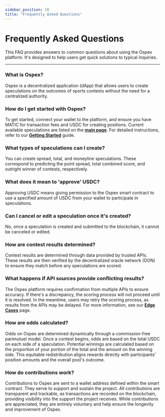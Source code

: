 ```yaml
---
sidebar_position: 10
title: "Frequently Asked Questions"
---
```


# Frequently Asked Questions

This FAQ provides answers to common questions about using the Ospex platform. It's designed to help users get quick solutions to typical inquiries.

---

### What is Ospex?

Ospex is a decentralized application (dApp) that allows users to create speculations on the outcomes of sports contests without the need for a centralized authority.

### How do I get started with Ospex?

To get started, connect your wallet to the platform, and ensure you have MATIC for transaction fees and USDC for creating positions. Current available speculations are listed on the [**main page**](https://ospex.org). For detailed instructions, refer to our [**Getting Started**](/docs/getting-started) guide.

### What types of speculations can I create?

You can create spread, total, and moneyline speculations. These correspond to predicting the point spread, total combined score, and outright winner of contests, respectively.

### What does it mean to 'approve' USDC?

Approving USDC means giving permission to the Ospex smart contract to use a specified amount of USDC from your wallet to participate in speculations.

### Can I cancel or edit a speculation once it's created?

No, once a speculation is created and submitted to the blockchain, it cannot be canceled or edited.

### How are contest results determined?

Contest results are determined through data provided by trusted APIs. These results are then verified by the decentralized oracle network (DON) to ensure they match before any speculations are scored.

### What happens if API sources provide conflicting results?

The Ospex platform requires confirmation from multiple APIs to ensure accuracy. If there's a discrepancy, the scoring process will not proceed until it is resolved. In the meantime, users may retry the scoring process, as results from the APIs may be delayed. For more information, see our [**Edge Cases**](/docs/edge-cases) page.

### How are odds calculated?

Odds on Ospex are determined dynamically through a commission-free parimutuel model. Once a contest begins, odds are based on the total USDC on each side of a speculation. Potential winnings are calculated based on the proportion of your portion of the total and the amount on the winning side. This equitable redistribution aligns rewards directly with participants' position amounts and the overall pool's outcome.

### How do contributions work?

Contributions to Ospex are sent to a wallet address defined within the smart contract. They serve to support and sustain the project. All contributions are transparent and trackable, as transactions are recorded on the blockchain, providing visibility into the support the project receives. While contributions are appreciated, they are entirely voluntary and help ensure the longevity and improvement of Ospex.